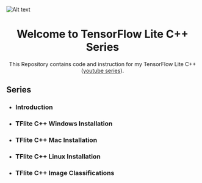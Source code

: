 ![Alt text](images/Banner.png "TensorFlow Lite C++")
<h1 align="center" >Welcome to TensorFlow Lite C++ Series</h1>

<div align="center">

This Repository contains code and instruction for my TensorFlow Lite C++ ([youtube series](https://www.youtube.com/playlist?list=PLYV_j9XEhvorTV-ClcNA2xUb5YsdUHgRX)). 

</div>

## Series

<!-- row 6 -->

- ### Introduction
- ### TFlite C++ Windows Installation
- ### TFlite C++ Mac Installation
- ### TFlite C++ Linux Installation
- ### TFlite C++ Image Classifications





